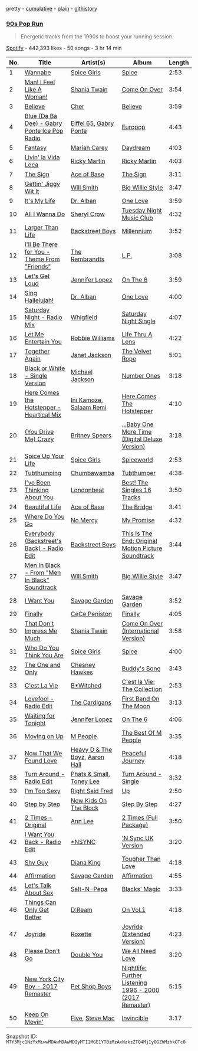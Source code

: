 pretty - [cumulative](/playlists/cumulative/37i9dQZF1DWUxdwkOJZYCJ.md) - [plain](/playlists/plain/37i9dQZF1DWUxdwkOJZYCJ) - [githistory](https://github.githistory.xyz/mackorone/spotify-playlist-archive/blob/main/playlists/plain/37i9dQZF1DWUxdwkOJZYCJ)

### [90s Pop Run](https://open.spotify.com/playlist/37i9dQZF1DWUxdwkOJZYCJ)

> Energetic tracks from the 1990s to boost your running session.

[Spotify](https://open.spotify.com/user/spotify) - 442,393 likes - 50 songs - 3 hr 14 min

| No. | Title | Artist(s) | Album | Length |
|---|---|---|---|---|
| 1 | [Wannabe](https://open.spotify.com/track/1Je1IMUlBXcx1Fz0WE7oPT) | [Spice Girls](https://open.spotify.com/artist/0uq5PttqEjj3IH1bzwcrXF) | [Spice](https://open.spotify.com/album/3x2jF7blR6bFHtk4MccsyJ) | 2:53 |
| 2 | [Man! I Feel Like A Woman!](https://open.spotify.com/track/6sxptembJVty4sNtcPMAVz) | [Shania Twain](https://open.spotify.com/artist/5e4Dhzv426EvQe3aDb64jL) | [Come On Over](https://open.spotify.com/album/4UMe0Ods7kygK6OISasZe9) | 3:54 |
| 3 | [Believe](https://open.spotify.com/track/2goLsvvODILDzeeiT4dAoR) | [Cher](https://open.spotify.com/artist/72OaDtakiy6yFqkt4TsiFt) | [Believe](https://open.spotify.com/album/0jZfbz0dNfDjPSg0hYJNth) | 3:59 |
| 4 | [Blue \(Da Ba Dee\) \- Gabry Ponte Ice Pop Radio](https://open.spotify.com/track/2yAVzRiEQooPEJ9SYx11L3) | [Eiffel 65](https://open.spotify.com/artist/64rxQRJsLgZwHHyWKB8fiF), [Gabry Ponte](https://open.spotify.com/artist/5ENS85nZShljwNgg4wFD7D) | [Europop](https://open.spotify.com/album/54vbD17F1t5q3yHkj1cX37) | 4:43 |
| 5 | [Fantasy](https://open.spotify.com/track/6xkryXuiZU360Lngd4sx13) | [Mariah Carey](https://open.spotify.com/artist/4iHNK0tOyZPYnBU7nGAgpQ) | [Daydream](https://open.spotify.com/album/1ibYM4abQtSVQFQWvDSo4J) | 4:03 |
| 6 | [Livin' la Vida Loca](https://open.spotify.com/track/0Ph6L4l8dYUuXFmb71Ajnd) | [Ricky Martin](https://open.spotify.com/artist/7slfeZO9LsJbWgpkIoXBUJ) | [Ricky Martin](https://open.spotify.com/album/1k1Cr3nlJDa8pvwZUJ5xfj) | 4:03 |
| 7 | [The Sign](https://open.spotify.com/track/0hrBpAOgrt8RXigk83LLNE) | [Ace of Base](https://open.spotify.com/artist/5ksRONqssB7BR161NTtJAm) | [The Sign](https://open.spotify.com/album/5UwIyIyFzkM7wKeGtRJPgB) | 3:11 |
| 8 | [Gettin' Jiggy Wit It](https://open.spotify.com/track/0weAUscowxeqDtpCgtbpgp) | [Will Smith](https://open.spotify.com/artist/41qil2VaGbD194gaEcmmyx) | [Big Willie Style](https://open.spotify.com/album/2esWeP8Ln1sXA0jbDmi3Zq) | 3:47 |
| 9 | [It's My Life](https://open.spotify.com/track/4539Tbm6Rt5BaNKXJJj9RH) | [Dr\. Alban](https://open.spotify.com/artist/6BkcAbUkfIBM4XudxieMq8) | [One Love](https://open.spotify.com/album/2f0OIKkTy3gT89i2N7BaHJ) | 3:59 |
| 10 | [All I Wanna Do](https://open.spotify.com/track/3ZpQiJ78LKINrW9SQTgbXd) | [Sheryl Crow](https://open.spotify.com/artist/4TKTii6gnOnUXQHyuo9JaD) | [Tuesday Night Music Club](https://open.spotify.com/album/7dC6axVAeBDpRMmNtRbpwU) | 4:32 |
| 11 | [Larger Than Life](https://open.spotify.com/track/6sbXGUn9V9ZaLwLdOfpKRE) | [Backstreet Boys](https://open.spotify.com/artist/5rSXSAkZ67PYJSvpUpkOr7) | [Millennium](https://open.spotify.com/album/5ySxm9hxBNss01WCL7GLyQ) | 3:52 |
| 12 | [I'll Be There for You \- Theme From "Friends"](https://open.spotify.com/track/15tHagkk8z306XkyOHqiip) | [The Rembrandts](https://open.spotify.com/artist/0gDg7FEsF4Y1jWddJJgcn4) | [L.P.](https://open.spotify.com/album/6koDBGMqurYl3EZnaxCF7N) | 3:08 |
| 13 | [Let's Get Loud](https://open.spotify.com/track/42nSaPdT6g3ZIMHmKLlP2p) | [Jennifer Lopez](https://open.spotify.com/artist/2DlGxzQSjYe5N6G9nkYghR) | [On The 6](https://open.spotify.com/album/3Gby5NNeNYkMgAnrtEA3lc) | 3:59 |
| 14 | [Sing Hallelujah!](https://open.spotify.com/track/01kVVoJQuWVqaOvRgRztJD) | [Dr\. Alban](https://open.spotify.com/artist/6BkcAbUkfIBM4XudxieMq8) | [One Love](https://open.spotify.com/album/2f0OIKkTy3gT89i2N7BaHJ) | 4:00 |
| 15 | [Saturday Night \- Radio Mix](https://open.spotify.com/track/59VRFpPnC8pOhIH2WCWXF9) | [Whigfield](https://open.spotify.com/artist/0lHoDF96DNKSIcIpcOfMnq) | [Saturday Night Single](https://open.spotify.com/album/2svgyeZtPdcWOq5Hmj5uud) | 4:07 |
| 16 | [Let Me Entertain You](https://open.spotify.com/track/0SLtqCrXBRrnkxSOMA3X4W) | [Robbie Williams](https://open.spotify.com/artist/2HcwFjNelS49kFbfvMxQYw) | [Life Thru A Lens](https://open.spotify.com/album/31Sx9uz9KqlvmX07Pvp0wN) | 4:22 |
| 17 | [Together Again](https://open.spotify.com/track/1aJnGme5ZRltYTp8FJ52eZ) | [Janet Jackson](https://open.spotify.com/artist/4qwGe91Bz9K2T8jXTZ815W) | [The Velvet Rope](https://open.spotify.com/album/1uFp52Q9EXLNA6DTRYnpTj) | 5:01 |
| 18 | [Black or White \- Single Version](https://open.spotify.com/track/6wdviVWctiZnY6tVn6bh6A) | [Michael Jackson](https://open.spotify.com/artist/3fMbdgg4jU18AjLCKBhRSm) | [Number Ones](https://open.spotify.com/album/1jcYwZsN7JEve9xsq9BuUX) | 3:18 |
| 19 | [Here Comes the Hotstepper \- Heartical Mix](https://open.spotify.com/track/3QRM0qZB7oMYavveH0iEqx) | [Ini Kamoze](https://open.spotify.com/artist/1VJspRsoC6c0bvqhnSiFCs), [Salaam Remi](https://open.spotify.com/artist/0rlS0SzVFk8BoiAW0fGBbN) | [Here Comes The Hotstepper](https://open.spotify.com/album/1fSD1yTlcwVUWdpK7Nr7v5) | 4:10 |
| 20 | [\(You Drive Me\) Crazy](https://open.spotify.com/track/1DSJNBNhGZCigg9ll5VeZv) | [Britney Spears](https://open.spotify.com/artist/26dSoYclwsYLMAKD3tpOr4) | [...Baby One More Time \(Digital Deluxe Version\)](https://open.spotify.com/album/3WNxdumkSMGMJRhEgK80qx) | 3:18 |
| 21 | [Spice Up Your Life](https://open.spotify.com/track/5qGwqO0lkbBXw4xNfzT7SF) | [Spice Girls](https://open.spotify.com/artist/0uq5PttqEjj3IH1bzwcrXF) | [Spiceworld](https://open.spotify.com/album/3sr6lAuO3nmB1u8ZuQgpiX) | 2:53 |
| 22 | [Tubthumping](https://open.spotify.com/track/22HYEJveCvykVDHDiEEmjZ) | [Chumbawamba](https://open.spotify.com/artist/0TcYeHEK9sBtv7xPbKhzHz) | [Tubthumper](https://open.spotify.com/album/5yaumQgV6xGqCy014aOREt) | 4:38 |
| 23 | [I've Been Thinking About You](https://open.spotify.com/track/50PeqUz1BjMw9ayNTk5O4d) | [Londonbeat](https://open.spotify.com/artist/0gcMPgunYh4rX1UOdvZKBn) | [Best! The Singles 16 Tracks](https://open.spotify.com/album/5BAPBgAp1Qt9UD5vsBGXTz) | 3:50 |
| 24 | [Beautiful Life](https://open.spotify.com/track/74jTexO94dFGyXGyeu8krd) | [Ace of Base](https://open.spotify.com/artist/5ksRONqssB7BR161NTtJAm) | [The Bridge](https://open.spotify.com/album/5BOX6g9aOGf0yh7OEkzen3) | 3:41 |
| 25 | [Where Do You Go](https://open.spotify.com/track/37tzoWY1ubBQKGXiWdO5Qv) | [No Mercy](https://open.spotify.com/artist/2tUGlReCZRMoRgl0IS79i3) | [My Promise](https://open.spotify.com/album/5CQHiljabLGvn72iQk0wsZ) | 4:32 |
| 26 | [Everybody \(Backstreet's Back\) \- Radio Edit](https://open.spotify.com/track/4rTeOSYqwXNz5qPR2DUTFZ) | [Backstreet Boys](https://open.spotify.com/artist/5rSXSAkZ67PYJSvpUpkOr7) | [This Is The End: Original Motion Picture Soundtrack](https://open.spotify.com/album/1SFKmqhTTEkE3PmSBEMpa3) | 3:44 |
| 27 | [Men In Black \- From "Men In Black" Soundtrack](https://open.spotify.com/track/2FK7fxjzQEXD7Z32HSF0Hl) | [Will Smith](https://open.spotify.com/artist/41qil2VaGbD194gaEcmmyx) | [Big Willie Style](https://open.spotify.com/album/2esWeP8Ln1sXA0jbDmi3Zq) | 3:47 |
| 28 | [I Want You](https://open.spotify.com/track/3XorCFmcupSm5QS6hA9g4N) | [Savage Garden](https://open.spotify.com/artist/3NRFinRTEqUCfaTTZmk8ek) | [Savage Garden](https://open.spotify.com/album/64peTvbTLBDeSBu0GsCRE4) | 3:52 |
| 29 | [Finally](https://open.spotify.com/track/0uqvSVhGgQTIdj9G51vhvv) | [CeCe Peniston](https://open.spotify.com/artist/5UoVLCWzOKMIJ9iioof9OD) | [Finally](https://open.spotify.com/album/3REpPYjJhtaeJc4Mo1v4Ip) | 4:05 |
| 30 | [That Don't Impress Me Much](https://open.spotify.com/track/4I7DV3MIgxJGlObiy9s6nx) | [Shania Twain](https://open.spotify.com/artist/5e4Dhzv426EvQe3aDb64jL) | [Come On Over \(International Version\)](https://open.spotify.com/album/5MUiqH86VtEvtVIY1loBDi) | 3:58 |
| 31 | [Who Do You Think You Are](https://open.spotify.com/track/1jI1aLmm5HTwiMtvsbwDJw) | [Spice Girls](https://open.spotify.com/artist/0uq5PttqEjj3IH1bzwcrXF) | [Spice](https://open.spotify.com/album/3x2jF7blR6bFHtk4MccsyJ) | 4:00 |
| 32 | [The One and Only](https://open.spotify.com/track/5o5U2r5F3ojvkhLSqRbY1Y) | [Chesney Hawkes](https://open.spotify.com/artist/3dipm6p2uAgitwQsOZU5oY) | [Buddy's Song](https://open.spotify.com/album/7METUyd4PkKZTuen6UqeQz) | 3:43 |
| 33 | [C'est La Vie](https://open.spotify.com/track/0P6CPJrNJ1Zt755CQTWg3S) | [B\*Witched](https://open.spotify.com/artist/72eP0W3rIhkxd0NHGg4w4u) | [C'est la Vie: The Collection](https://open.spotify.com/album/1zrWYaf1JGvFpRLfp8nDyn) | 2:53 |
| 34 | [Lovefool \- Radio Edit](https://open.spotify.com/track/0u4htORODiTK9vHVA89MQX) | [The Cardigans](https://open.spotify.com/artist/1tqZaCwM57UFKjWoYwMLrw) | [First Band On The Moon](https://open.spotify.com/album/0YI7QPNUGq8NTB6Nd8nWfd) | 3:13 |
| 35 | [Waiting for Tonight](https://open.spotify.com/track/5yaCquc7koPqtgj7v0lwHX) | [Jennifer Lopez](https://open.spotify.com/artist/2DlGxzQSjYe5N6G9nkYghR) | [On The 6](https://open.spotify.com/album/3Gby5NNeNYkMgAnrtEA3lc) | 4:06 |
| 36 | [Moving on Up](https://open.spotify.com/track/6vGW3d8X48CBaLdU0PQbey) | [M People](https://open.spotify.com/artist/3lcbKPLl0ci2mKRdcP5Etf) | [The Best Of M People](https://open.spotify.com/album/1AUt6QIAn6HmaNhTCmKQ1D) | 3:35 |
| 37 | [Now That We Found Love](https://open.spotify.com/track/1KONmY3enP3r3nIPQidWAy) | [Heavy D & The Boyz](https://open.spotify.com/artist/4KHdmkq99PXA6QEJ2lKpA3), [Aaron Hall](https://open.spotify.com/artist/772SIFJQiXTCfxncTK1UMn) | [Peaceful Journey](https://open.spotify.com/album/4bAwnTaD8QcruiVdb1zzzY) | 4:18 |
| 38 | [Turn Around \- Radio Edit](https://open.spotify.com/track/2nx86MrPkXWQctveAEFJBf) | [Phats & Small](https://open.spotify.com/artist/4WLGcWrkSExCqILxDk7ol6), [Toney Lee](https://open.spotify.com/artist/1bqxl4NUclRsHX98Z3bn2v) | [Turn Around \- Single](https://open.spotify.com/album/0ekbBXoxN1AsU6dMJxpyzJ) | 3:32 |
| 39 | [I'm Too Sexy](https://open.spotify.com/track/2WElktskrNJEwgpp5Vouxk) | [Right Said Fred](https://open.spotify.com/artist/15ajdFAi5bjj5pS9laBfBL) | [Up](https://open.spotify.com/album/1qgGxfnTXeBOkBNnLzDi36) | 2:50 |
| 40 | [Step by Step](https://open.spotify.com/track/6J6RWKCPN5RFKHUKEUFjxS) | [New Kids On The Block](https://open.spotify.com/artist/55qiaow2sDYtjqu1mwRua6) | [Step By Step](https://open.spotify.com/album/4dCdnfD0shXGuHtyTOtx8q) | 4:27 |
| 41 | [2 Times \- Original](https://open.spotify.com/track/4IiKITgHYaHrF1zUlcTyVH) | [Ann Lee](https://open.spotify.com/artist/1EN7GOzx8aDpiIbVVmQaaC) | [2 Times \(Full Package\)](https://open.spotify.com/album/0pAY6od68ZZOgxNWwSOHlv) | 3:50 |
| 42 | [I Want You Back \- Radio Edit](https://open.spotify.com/track/221LRlPHPuevgE1tuUlof9) | [\*NSYNC](https://open.spotify.com/artist/6Ff53KvcvAj5U7Z1vojB5o) | ['N Sync UK Version](https://open.spotify.com/album/7K5qlneuWF1CcY6ERzwkLB) | 3:20 |
| 43 | [Shy Guy](https://open.spotify.com/track/3ldG6XCLDXxWg1N6XhrSKo) | [Diana King](https://open.spotify.com/artist/221iMiF62DFPnVuCLJakP1) | [Tougher Than Love](https://open.spotify.com/album/5lwkQjfbO515jO9jwfzs6b) | 4:18 |
| 44 | [Affirmation](https://open.spotify.com/track/6lWY4ji9T0tpFU2xbnRC1p) | [Savage Garden](https://open.spotify.com/artist/3NRFinRTEqUCfaTTZmk8ek) | [Affirmation](https://open.spotify.com/album/3w69KK7uEA8OsKuW3OeQcC) | 4:55 |
| 45 | [Let's Talk About Sex](https://open.spotify.com/track/6hTBP6QLwJdxbKyLlLXrGo) | [Salt\-N\-Pepa](https://open.spotify.com/artist/7wqtxqI3eo7Gn1P7SpP6cQ) | [Blacks' Magic](https://open.spotify.com/album/4iCiqnufcdAdTyKrkKGwqR) | 3:33 |
| 46 | [Things Can Only Get Better](https://open.spotify.com/track/5HmwYfynpGAjgrj4bp9eMy) | [D:Ream](https://open.spotify.com/artist/2dCQKsTjB762AhtIACbAQA) | [On Vol.1](https://open.spotify.com/album/1xo1nQrV2vHnZB3CSkcaIj) | 4:18 |
| 47 | [Joyride](https://open.spotify.com/track/1ILbD4eWKWvg8ub5qJyBTP) | [Roxette](https://open.spotify.com/artist/2SHhfs4BiDxGQ3oxqf0UHY) | [Joyride \(Extended Version\)](https://open.spotify.com/album/5WVNP6IBwMSULc0wehXW8N) | 4:23 |
| 48 | [Please Don't Go](https://open.spotify.com/track/0bwNb4KRkhzahJJMFsGoPR) | [Double You](https://open.spotify.com/artist/2x0mCNdW4P27f3WE0iuQTV) | [We All Need Love](https://open.spotify.com/album/61jMz9gG0UkpTGeVI2x26L) | 3:20 |
| 49 | [New York City Boy \- 2017 Remaster](https://open.spotify.com/track/7KeoeLwqtTIIgeHkvgxkeT) | [Pet Shop Boys](https://open.spotify.com/artist/2ycnb8Er79LoH2AsR5ldjh) | [Nightlife: Further Listening 1996 \- 2000 \(2017 Remaster\)](https://open.spotify.com/album/4XyL4Vum37Wh3vKu4DhRek) | 5:15 |
| 50 | [Keep On Movin'](https://open.spotify.com/track/0mrU1w2UMIZnR2I6oguwGz) | [Five](https://open.spotify.com/artist/6rEzedK7cKWjeQWdAYvWVG), [Steve Mac](https://open.spotify.com/artist/78E5Zx38dgv90Q7VN2AplD) | [Invincible](https://open.spotify.com/album/72qAXkZ8keSUHe55hhEVQG) | 3:17 |

Snapshot ID: `MTY3Mjc1NzYxMiwwMDAwMDAwMDIyMTI2MGE1YTBiMzAxNzkzZTQ4MjIyOGZhMzhkOTc0`
